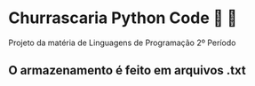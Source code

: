 # Churrascaria Python Code :fork_and_knife: :poultry_leg:

Projeto da matéria de Linguagens de Programação 2º Período

## O armazenamento é feito em arquivos .txt
